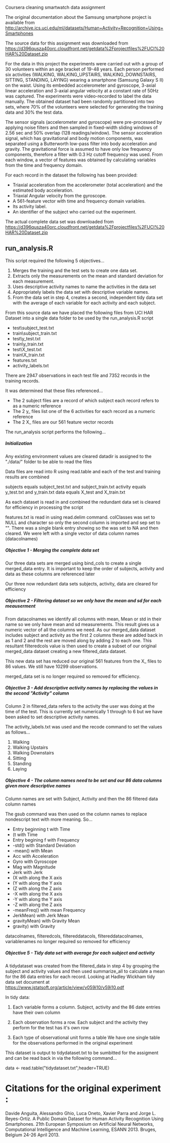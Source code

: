 Coursera cleaning smartwatch data assignment

The original documentation about the Samsung smartphone project is available from http://archive.ics.uci.edu/ml/datasets/Human+Activity+Recognition+Using+Smartphones

The source data for this assignment was downloaded from https://d396qusza40orc.cloudfront.net/getdata%2Fprojectfiles%2FUCI%20HAR%20Dataset.zip

For the data in this project the experiments were carried out with a group of 30 volunteers within an age bracket of 19-48 years. Each person performed six activities (WALKING, WALKING_UPSTAIRS, WALKING_DOWNSTAIRS, SITTING, STANDING, LAYING) wearing a smartphone (Samsung Galaxy S II) on the waist. Using its embedded accelerometer and gyroscope, 3-axial linear acceleration and 3-axial angular velocity at a constant rate of 50Hz was captured. The experiments were  video-recorded to label the data manually. The obtained dataset had been randomly partitioned into two sets, where 70% of the volunteers were selected for generating the training data and 30% the test data. 

The sensor signals (accelerometer and gyroscope) were pre-processed by applying noise filters and then sampled in fixed-width sliding windows of 2.56 sec and 50% overlap (128 readings/window). The sensor acceleration signal, which has gravitational and body motion components, was separated using a Butterworth low-pass filter into body acceleration and gravity. The gravitational force is assumed to have only low frequency components, therefore a filter with 0.3 Hz cutoff frequency was used. From each window, a vector of features was obtained by calculating variables from the time and frequency domain.

For each record in the dataset the following has been provided:

- Triaxial acceleration from the accelerometer (total acceleration) and the estimated body acceleration. 
- Triaxial Angular velocity from the gyroscope. 
- A 561-feature vector with time and frequency domain variables. 
- Its activity label. 
- An identifier of the subject who carried out the experiment.

The actual complete data set was downloaded from https://d396qusza40orc.cloudfront.net/getdata%2Fprojectfiles%2FUCI%20HAR%20Dataset.zip

## run_analysis.R

This script required the following 5 objectives...

1. Merges the training and the test sets to create one data set.
2. Extracts only the measurements on the mean and standard deviation for each measurement.
3. Uses descriptive activity names to name the activities in the data set
4. Appropriately labels the data set with descriptive variable names.
5. From the data set in step 4, creates a second, independent tidy data set with the average of each variable for each activity and each subject.


From this source data we have placed the following files from UCI HAR Dataset into a single data folder to be used by the run_analysis.R script

- test\subject_test.txt
- train\subject_train.txt
- test\y_test.txt
- train\y_train.txt
- test\X_test.txt
- train\X_train.txt
- features.txt
- activity_labels.txt

There are 2947 observations in each test file and 7352 records in the training records.

It was determined that these files referenced...

- The 2 subject files are a record of which subject each record refers to as a numeric reference
- The 2 y_ files list one of the 6 activities for each record as a numeric reference
- The 2 X_ files are our 561 feature vector records

The run_analysis script performs the following...

##### Initialization

Any existing environment values are cleared
datadir is assigned to the "./data/" folder to be able to read the files
        
Data files are read into R using read.table and each of the test and training results are combined
        
subjects equals subject_test.txt and subject_train.txt
activity equals y_test.txt and y_train.txt
data equals X_test and X_train.txt
        
As each dataset is read in and combined the redundant data set is cleared for efficiency in processing the script

features.txt is read in using read.delim command. colClasses was set to NULL and character so only the second column is imported and sep set to "".  There was a single blank entry showing so the was set to NA and then cleared.  We were left with a single vector of data column names (datacolnames)
       
##### Objective 1 - Merging the complete data set

Our three data sets are merged using bind_cols to create a single merged_data entry.  It is important to keep the order of subjects, activity and data as these columns are referenced later
        
Our three now redundant data sets subjects, activity, data are cleared for efficiency

##### Objective 2 - Filtering dataset so we only have the mean and sd for each meauserment

From datacolnames we identify all columns with mean, Mean or std in their name so we only have mean and sd measurements.  This result gives us a numeric vector of all the columns we need.  As our merged_data dataset includes subject and activity as the first 2 columns these are added back in as 1 and 2 and the rest are moved along by adding 2 to each one.  This resultant filteredcols value is then used to create a subset of our original merged_data dataset creating a new filtered_data dataset.

This new data set has reduced our original 561 features from the X_ files to 86 values.  We still have 10299 observations.

merged_data set is no longer required so removed for efficiency.

##### Objective 3 - Add descriptive activity names by replacing the values in the second "Activity" column

Column 2 in filtered_data refers to the activity the user was doing at the time of the test.  This is currently set numerically 1 through to 6 but we have been asked to set descriptive activity names.

The activity_labels.txt was used and the recode command to set the values as follows...

1. Walking
2. Walking Upstairs
3. Walking Downstairs
4. Sitting
5. Standing
6. Laying


##### Objective 4 - The column names need to be set and our 86 data columns given more descriptive names

Column names are set with Subject, Activity and then the 86 filtered data column names

The gsub command was then used on the column names to replace nondescript text with more meaning. So...

* Entry beginning t with Time
* (t with  Time
* Entry begining f with Frequency
* -std() with Standard Deviation 
* -mean() with Mean
* Acc with Acceleration
* Gyro with Gyroscope
* Mag with Magnitude
* Jerk with Jerk
* (X with along the X axis
* (Y with along the Y axis
* (Z with along the Z axis
* -X with along the X axis
* -Y with along the Y axis
* -Z with along the Z axis
* -meanFreq() with mean Frequency
* JerkMean) with Jerk Mean
* gravityMean) with Gravity Mean
* gravity) with Gravity

datacolnames, filteredcols, filtereddatacols, filtereddatacolnames, variablenames no longer required so removed for efficiency

##### Objective 5 - Tidy data set with average for each subject and activity

A tidydataset was created from the filtered_data in step 4 by grouping the subject and activity values and then used summarize_all to calculate a mean for the 86 data entries for each record.  Looking at Hadley Wickham tidy data set document at https://www.jstatsoft.org/article/view/v059i10/v59i10.pdf

In tidy data:

1. Each variable forms a column.
Subject, activity and the 86 date entries have their own column

2. Each observation forms a row.
Each subject and the activity they perform for the test has it's own row

3. Each type of observational unit forms a table
We have one single table for the observations performed in the original experiment

This dataset is output to tidydataset.txt to be sumbitted for the assigment and can be read back in via the following command...

data <- read.table("tidydataset.txt",header=TRUE)

# Citations for the original experiment :
Davide Anguita, Alessandro Ghio, Luca Oneto, Xavier Parra and Jorge L. Reyes-Ortiz. A Public Domain Dataset for Human Activity Recognition Using Smartphones. 21th European Symposium on Artificial Neural Networks, Computational Intelligence and Machine Learning, ESANN 2013. Bruges, Belgium 24-26 April 2013.



